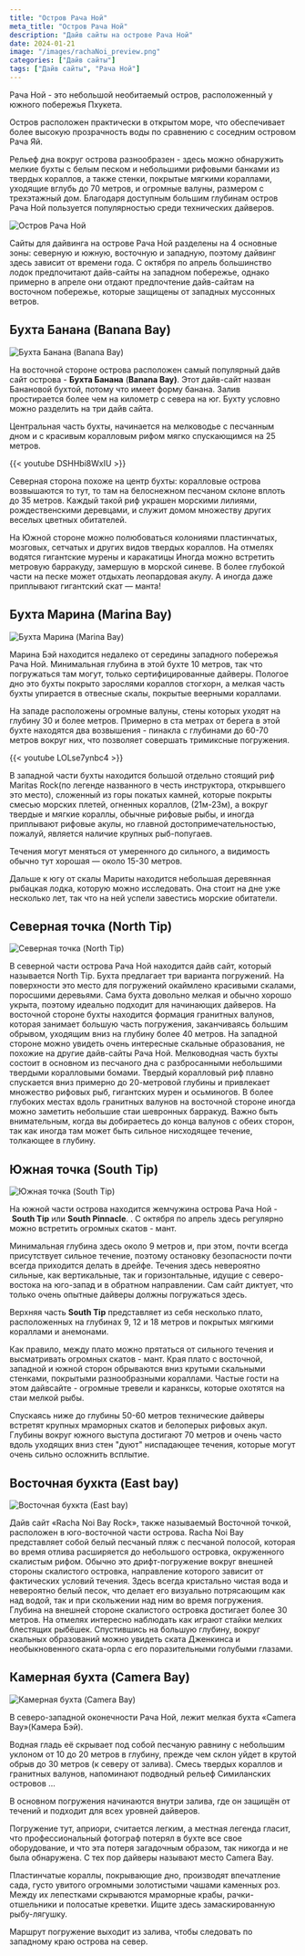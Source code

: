 ```yaml
---
title: "Остров Рача Ной"
meta_title: "Остров Рача Ной"
description: "Дайв сайты на острове Рача Ной"
date: 2024-01-21
image: "/images/rachaNoi_preview.png"
categories: ["Дайв сайты"]
tags: ["Дайв сайты", "Рача Ной"]
---
```


Рача Ной - это небольшой необитаемый остров, расположенный у южного побережья Пхукета.

Остров расположен практически в открытом море, что обеспечивает более высокую прозрачность воды по сравнению с соседним островом Рача Яй.

Рельеф дна вокруг острова разнообразен - здесь можно обнаружить мелкие бухты с белым песком и небольшими рифовыми банками из твердых кораллов, а также стенки, покрытые мягкими кораллами, уходящие вглубь до 70 метров, и огромные валуны, размером с трехэтажный дом. Благодаря доступным большим глубинам остров Рача Ной пользуется популярностью среди технических дайверов.

![Остров Рача Ной](https://github.com/Muratov-Egor/diversnotes/blob/master/assets/images/rachaNoi_racha_noi.png?raw=true "Остров Рача Ной")

Сайты для дайвинга на острове Рача Ной разделены на 4 основные зоны: северную и южную, восточную и западную, поэтому дайвинг здесь зависит от времени года.  С октября по апрель большинство лодок предпочитают дайв-сайты на западном побережье, однако примерно в апреле они отдают предпочтение дайв-сайтам на восточном побережье, которые защищены от западных муссонных ветров.

## Бухта Банана (Banana Bay)

![Бухта Банана (Banana Bay)](https://github.com/Muratov-Egor/diversnotes/blob/master/assets/images/rachaNoi_banana_bay.png?raw=true "Бухта Банана (Banana Bay)")

На восточной стороне острова расположен самый популярный дайв сайт острова - **Бухта Банана** (**Banana Bay)**. Этот дайв-сайт назван Банановой бухтой, потому что имеет форму банана. Залив простирается более чем на километр с севера на юг. Бухту условно можно разделить на три дайв сайта.

Центральная часть бухты, начинается на мелководье с песчанным дном и с красивым коралловым рифом мягко спускающимся на 25 метров.

{{< youtube DSHHbi8WxIU >}}

Северная сторона похоже на центр бухты: коралловые острова возвышаются то тут, то там на белоснежном песчаном склоне вплоть до 35 метров. Каждый такой риф украшен морскими лилиями, рождественскими деревцами, и служит домом множеству других веселых цветных обитателей.

На Южной стороне можно полюбоваться колониями пластинчатых, мозговых, сетчатых и других видов твердых кораллов.  На отмелях водятся гигантские мурены и каракатицы  Иногда можно встретить метровую барракуду, замершую в морской синеве. В более глубокой части на песке может отдыхать леопардовая акулу. А иногда даже приплывают гигантский скат — манта!

## Бухта Марина (Marina Bay)

![Бухта Марина (Marina Bay)](https://github.com/Muratov-Egor/diversnotes/blob/master/assets/images/rachaNoi_marina_bay.png?raw=true "Бухта Марина (Marina Bay)")

Марина Бэй находится недалеко от середины западного побережья Рача Ной. Минимальная глубина в этой бухте 10 метров, так что погружаться там могут, только сертифицированные дайверы. Пологое дно это бухты покрыто зарослями кораллов стогхорн, а мелкая часть бухты упирается в отвесные скалы, покрытые веерными кораллами.

На западе расположены огромные валуны, стены которых уходят на глубину 30 и более метров. Примерно в ста метрах от берега в этой бухте находятся два возвышения - пинакла с глубинами до 60-70 метров вокруг них, что позволяет совершать тримиксные погружения.

{{< youtube LOLse7ynbc4 >}}

В западной части бухты находится большой отдельно стоящий риф Maritas Rock(по легенде названного в честь инструктора, открывшего это место), сложенный из горы покатых камней, которые покрыты смесью морских плетей, огненных кораллов,
(21м-23м), а вокруг твердые и мягкие кораллы, обычные рифовые рыбы, и иногда приплывают рифовые акулы, но главной достопримечательностью, пожалуй, является наличие крупных рыб-попугаев.

Течения могут меняться от умеренного до сильного, а видимость обычно тут хорошая — около 15-30 метров.

Дальше к югу от скалы Мариты находится небольшая деревянная рыбацкая лодка, которую можно исследовать. Она стоит на дне уже несколько лет, так что на ней успели завестись морские обитатели.

## Северная точка (North Tip)

![Северная точка (North Tip)](https://github.com/Muratov-Egor/diversnotes/blob/master/assets/images/rachaNoi_north_tip.png?raw=true "Северная точка (North Tip)")

В северной части острова Рача Ной находится дайв сайт, который называется North Tip.  Бухта предлагает три варианта погружений. На поверхности это место для погружений окаймлено красивыми скалами, поросшими деревьями. Сама бухта довольно мелкая и обычно хорошо укрыта, поэтому идеально подходит для начинающих дайверов. На восточной стороне бухты находится формация гранитных валунов, которая занимает большую часть погружения, заканчиваясь большим обрывом, уходящим вниз на глубину более 40 метров. На западной стороне можно увидеть очень интересные скальные образования, не похожие на другие дайв-сайты Рача Ной. Мелководная часть бухты состоит в основном из песчаного дна с разбросанными небольшими твердыми коралловыми бомами. Твердый коралловый риф плавно спускается вниз примерно до 20-метровой глубины и привлекает множество рифовых рыб, гигантских мурен и осьминогов. В более глубоких местах вдоль гранитных валунов на восточной стороне иногда можно заметить небольшие стаи шевронных барракуд. Важно быть внимательным, когда вы добираетесь до конца валунов с обеих сторон, так как иногда там может быть сильное нисходящее течение, толкающее в глубину.

## Южная точка (South Tip)

![Южная точка (South Tip)](https://github.com/Muratov-Egor/diversnotes/blob/master/assets/images/rachaNoi_south_tip.png?raw=true "Южная точка (South Tip)")

На южной части острова находится жемчужина острова Рача Ной - **South Tip** или **South Pinnacle**. . С октября по апрель здесь регулярно можно встретить огромных скатов - мант.

Минимальная глубина здесь около 9 метров и, при этом, почти всегда присутствует сильное течение, поэтому остановку безопасности почти всегда приходится делать в дрейфе. Течения здесь невероятно сильные, как вертикальные, так и горизонтальные, идущие с северо-востока на юго-запад и в обратном направлении. Сам сайт диктует, что только очень опытные дайверы должны погружаться здесь.

Верхняя часть **South Tip** представляет из себя несколько плато, расположенных на глубинах 9, 12 и 18 метров и покрытых мягкими кораллами и анемонами.

Как правило, между плато можно прятаться от сильного течения и высматривать огромных скатов - мант. Края плато с восточной, западной и южной сторон обрываются вниз крутыми скальными стенками, покрытыми разнообразными кораллами. Частые гости на этом дайвсайте - огромные тревели и каранксы, которые охотятся на стаи мелкой рыбы.

Спускаясь ниже до глубины 50-60 метров технические дайверы встретят крупных мраморных скатов и белоперых рифовых акул. Глубины вокруг южного выступа достигают 70 метров и очень часто вдоль уходящих вниз стен "дуют" ниспадающее течения, которые могут очень сильно осложнить всплытие.

## Восточная бухкта (East bay)

![Восточная бухкта (East bay)](https://github.com/Muratov-Egor/diversnotes/blob/master/assets/images/rachaNoi_east_bay.png?raw=true "Восточная бухкта (East bay)")

Дайв сайт «Racha Noi Bay Rock», также называемый Восточной точкой, расположен в юго-восточной части острова. Racha Noi Bay представляет собой белый песчаный пляж с песчаной полосой, которая во время отлива расширяется до небольшого островка, окруженного скалистым рифом. Обычно это дрифт-погружение вокруг внешней стороны скалистого островка, направление которого зависит от фактических условий течения. Здесь всегда кристально чистая вода и невероятно белый песок, что делает его визуально потрясающим как над водой, так и при скольжении над ним во время погружения. Глубина на внешней стороне скалистого островка достигает более 30 метров. На отмелях интересно наблюдать как играют стайки мелких блестящих рыбёшек. Спустившись на большую глубину, вокруг скальных образований можно увидеть ската Дженкинса и необыкновенного ската-орла с его поразительными голубыми глазами.

## Камерная бухта (Camera Bay)

![Камерная бухта (Camera Bay)](https://github.com/Muratov-Egor/diversnotes/blob/master/assets/images/rachaNoi_camera_bay.png?raw=true "Камерная бухта (Camera Bay)")

В северо-западной оконечности Рача Ной, лежит мелкая бухта «Camera Bay»(Камера Бэй).

Водная гладь её скрывает под собой песчаную равнину с небольшим уклоном от 10 до 20 метров в глубину, прежде чем склон уйдет в крутой обрыв до 30 метров (к северу от залива).  Смесь твердых кораллов и гранитных валунов, напоминают подводный рельеф Симиланских островов …

В основном погружения начинаются внутри залива, где он защищён от течений и подходит для всех уровней дайверов.

Погружение тут, априори, считается легким, а местная легенда гласит, что профессиональный фотограф потерял в бухте все свое оборудование, и что эта потеря загадочным образом, так никогда и не была обнаружена. С тех пор дайверы называют место Camera Bay.

Пластинчатые кораллы, покрывающие дно, производят впечатление сада, густо увитого огромными золотистыми чашами каменных роз. Между их лепестками скрываются мраморные крабы, рачки-отшельники и полосатые креветки. Ищите здесь замаскированную рыбу-лягушку.

Маршрут погружение выходит из залива, чтобы следовать по западному краю острова на север.
